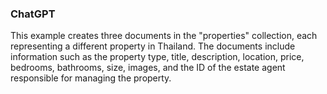 ### ChatGPT

This example creates three documents in the "properties" collection, each representing a different property in Thailand. The documents include information such as the property type, title, description, location, price, bedrooms, bathrooms, size, images, and the ID of the estate agent responsible for managing the property.




